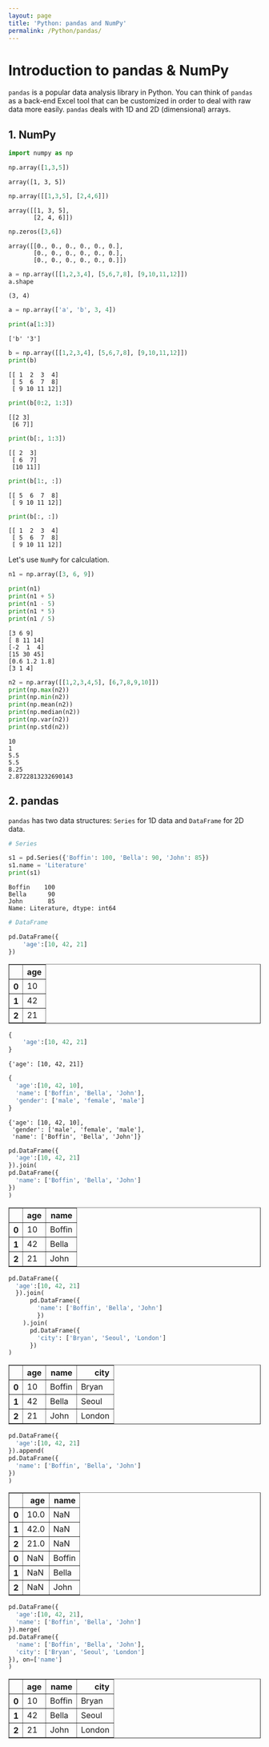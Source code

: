 ```yaml
---
layout: page
title: 'Python: pandas and NumPy'
permalink: /Python/pandas/
---
```


# Introduction to pandas & NumPy

`pandas` is a popular data analysis library in Python. You can think of `pandas` as a back-end Excel tool that can be customized in order to deal with raw data more easily. `pandas` deals with 1D and 2D (dimensional) arrays.  

## 1. NumPy


```python
import numpy as np
```


```python
np.array([1,3,5])
```




    array([1, 3, 5])




```python
np.array([[1,3,5], [2,4,6]])
```




    array([[1, 3, 5],
           [2, 4, 6]])




```python
np.zeros([3,6])
```




    array([[0., 0., 0., 0., 0., 0.],
           [0., 0., 0., 0., 0., 0.],
           [0., 0., 0., 0., 0., 0.]])




```python
a = np.array([[1,2,3,4], [5,6,7,8], [9,10,11,12]])
a.shape
```




    (3, 4)




```python
a = np.array(['a', 'b', 3, 4])
```


```python
print(a[1:3])
```

    ['b' '3']



```python
b = np.array([[1,2,3,4], [5,6,7,8], [9,10,11,12]])
print(b)
```

    [[ 1  2  3  4]
     [ 5  6  7  8]
     [ 9 10 11 12]]



```python
print(b[0:2, 1:3])
```

    [[2 3]
     [6 7]]



```python
print(b[:, 1:3])
```

    [[ 2  3]
     [ 6  7]
     [10 11]]



```python
print(b[1:, :])
```

    [[ 5  6  7  8]
     [ 9 10 11 12]]



```python
print(b[:, :])
```

    [[ 1  2  3  4]
     [ 5  6  7  8]
     [ 9 10 11 12]]


Let's use `NumPy` for calculation.


```python
n1 = np.array([3, 6, 9])

print(n1)
print(n1 + 5)
print(n1 - 5)
print(n1 * 5)
print(n1 / 5)
```

    [3 6 9]
    [ 8 11 14]
    [-2  1  4]
    [15 30 45]
    [0.6 1.2 1.8]
    [3 1 4]



```python
n2 = np.array([[1,2,3,4,5], [6,7,8,9,10]])
print(np.max(n2))
print(np.min(n2))
print(np.mean(n2))
print(np.median(n2))
print(np.var(n2))
print(np.std(n2))
```

    10
    1
    5.5
    5.5
    8.25
    2.8722813232690143


## 2. pandas

`pandas` has two data structures: `Series` for 1D data and `DataFrame` for 2D data.


```python
# Series

s1 = pd.Series({'Boffin': 100, 'Bella': 90, 'John': 85})
s1.name = 'Literature'
print(s1)
```

    Boffin    100
    Bella      90
    John       85
    Name: Literature, dtype: int64



```python
# DataFrame

pd.DataFrame({
    'age':[10, 42, 21]
})
```




<div>
<style scoped>
    .dataframe tbody tr th:only-of-type {
        vertical-align: middle;
    }

    .dataframe tbody tr th {
        vertical-align: top;
    }

    .dataframe thead th {
        text-align: right;
    }
</style>
<table border="1" class="dataframe">
  <thead>
    <tr style="text-align: right;">
      <th></th>
      <th>age</th>
    </tr>
  </thead>
  <tbody>
    <tr>
      <th>0</th>
      <td>10</td>
    </tr>
    <tr>
      <th>1</th>
      <td>42</td>
    </tr>
    <tr>
      <th>2</th>
      <td>21</td>
    </tr>
  </tbody>
</table>
</div>




```python
{
    'age':[10, 42, 21]
}
```




    {'age': [10, 42, 21]}




```python
{
  'age':[10, 42, 10],
  'name': ['Boffin', 'Bella', 'John'],
  'gender': ['male', 'female', 'male']
}
```




    {'age': [10, 42, 10],
     'gender': ['male', 'female', 'male'],
     'name': ['Boffin', 'Bella', 'John']}




```python
pd.DataFrame({
  'age':[10, 42, 21]
}).join(
pd.DataFrame({
  'name': ['Boffin', 'Bella', 'John']
})
)
```




<div>
<style scoped>
    .dataframe tbody tr th:only-of-type {
        vertical-align: middle;
    }

    .dataframe tbody tr th {
        vertical-align: top;
    }

    .dataframe thead th {
        text-align: right;
    }
</style>
<table border="1" class="dataframe">
  <thead>
    <tr style="text-align: right;">
      <th></th>
      <th>age</th>
      <th>name</th>
    </tr>
  </thead>
  <tbody>
    <tr>
      <th>0</th>
      <td>10</td>
      <td>Boffin</td>
    </tr>
    <tr>
      <th>1</th>
      <td>42</td>
      <td>Bella</td>
    </tr>
    <tr>
      <th>2</th>
      <td>21</td>
      <td>John</td>
    </tr>
  </tbody>
</table>
</div>




```python
pd.DataFrame({
  'age':[10, 42, 21]
  }).join(
      pd.DataFrame({
        'name': ['Boffin', 'Bella', 'John']
        })
    ).join(
      pd.DataFrame({
        'city': ['Bryan', 'Seoul', 'London']
      })
)
```




<div>
<style scoped>
    .dataframe tbody tr th:only-of-type {
        vertical-align: middle;
    }

    .dataframe tbody tr th {
        vertical-align: top;
    }

    .dataframe thead th {
        text-align: right;
    }
</style>
<table border="1" class="dataframe">
  <thead>
    <tr style="text-align: right;">
      <th></th>
      <th>age</th>
      <th>name</th>
      <th>city</th>
    </tr>
  </thead>
  <tbody>
    <tr>
      <th>0</th>
      <td>10</td>
      <td>Boffin</td>
      <td>Bryan</td>
    </tr>
    <tr>
      <th>1</th>
      <td>42</td>
      <td>Bella</td>
      <td>Seoul</td>
    </tr>
    <tr>
      <th>2</th>
      <td>21</td>
      <td>John</td>
      <td>London</td>
    </tr>
  </tbody>
</table>
</div>




```python
pd.DataFrame({
  'age':[10, 42, 21]
}).append(
pd.DataFrame({
  'name': ['Boffin', 'Bella', 'John']
})
)
```




<div>
<style scoped>
    .dataframe tbody tr th:only-of-type {
        vertical-align: middle;
    }

    .dataframe tbody tr th {
        vertical-align: top;
    }

    .dataframe thead th {
        text-align: right;
    }
</style>
<table border="1" class="dataframe">
  <thead>
    <tr style="text-align: right;">
      <th></th>
      <th>age</th>
      <th>name</th>
    </tr>
  </thead>
  <tbody>
    <tr>
      <th>0</th>
      <td>10.0</td>
      <td>NaN</td>
    </tr>
    <tr>
      <th>1</th>
      <td>42.0</td>
      <td>NaN</td>
    </tr>
    <tr>
      <th>2</th>
      <td>21.0</td>
      <td>NaN</td>
    </tr>
    <tr>
      <th>0</th>
      <td>NaN</td>
      <td>Boffin</td>
    </tr>
    <tr>
      <th>1</th>
      <td>NaN</td>
      <td>Bella</td>
    </tr>
    <tr>
      <th>2</th>
      <td>NaN</td>
      <td>John</td>
    </tr>
  </tbody>
</table>
</div>




```python
pd.DataFrame({
  'age':[10, 42, 21],
  'name': ['Boffin', 'Bella', 'John']
}).merge(
pd.DataFrame({
  'name': ['Boffin', 'Bella', 'John'],
  'city': ['Bryan', 'Seoul', 'London']
}), on=['name']
)
```




<div>
<style scoped>
    .dataframe tbody tr th:only-of-type {
        vertical-align: middle;
    }

    .dataframe tbody tr th {
        vertical-align: top;
    }

    .dataframe thead th {
        text-align: right;
    }
</style>
<table border="1" class="dataframe">
  <thead>
    <tr style="text-align: right;">
      <th></th>
      <th>age</th>
      <th>name</th>
      <th>city</th>
    </tr>
  </thead>
  <tbody>
    <tr>
      <th>0</th>
      <td>10</td>
      <td>Boffin</td>
      <td>Bryan</td>
    </tr>
    <tr>
      <th>1</th>
      <td>42</td>
      <td>Bella</td>
      <td>Seoul</td>
    </tr>
    <tr>
      <th>2</th>
      <td>21</td>
      <td>John</td>
      <td>London</td>
    </tr>
  </tbody>
</table>
</div>


